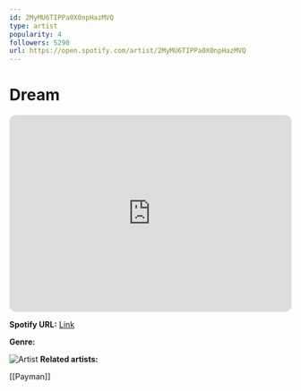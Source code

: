```yaml
---
id: 2MyMU6TIPPa0X0npHazMVQ
type: artist
popularity: 4
followers: 5290
url: https://open.spotify.com/artist/2MyMU6TIPPa0X0npHazMVQ
---
```

# Dream

<iframe style="border-radius:12px" src="https://open.spotify.com/embed/artist/2MyMU6TIPPa0X0npHazMVQ" width="100%" height="352" frameBorder="0" allowfullscreen="" allow="autoplay; clipboard-write; encrypted-media; fullscreen; picture-in-picture" loading="lazy"></iframe>

**Spotify URL:** [Link](https://open.spotify.com/artist/2MyMU6TIPPa0X0npHazMVQ)

**Genre:** 

![Artist](https://i.scdn.co/image/ab67616d0000b2732d73b6804a887a2bce5e64c6)
**Related artists:**

[[Payman]]
